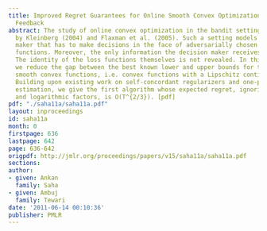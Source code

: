 ```yaml
---
title: Improved Regret Guarantees for Online Smooth Convex Optimization with Bandit
  Feedback
abstract: The study of online convex optimization in the bandit setting was initiated
  by Kleinberg (2004) and Flaxman et al. (2005). Such a setting models a decision
  maker that has to make decisions in the face of adversarially chosen convex loss
  functions. Moreover, the only information the decision maker receives are the losses.
  The identity of the loss functions themselves is not revealed. In this setting,
  we reduce the gap between the best known lower and upper bounds for the class of
  smooth convex functions, i.e. convex functions with a Lipschitz continuous gradient.
  Building upon existing work on self-concordant regularizers and one-point gradient
  estimation, we give the first algorithm whose expected regret, ignoring constant
  and logarithmic factors, is O(T^{2/3}). [pdf]
pdf: "./saha11a/saha11a.pdf"
layout: inproceedings
id: saha11a
month: 0
firstpage: 636
lastpage: 642
page: 636-642
origpdf: http://jmlr.org/proceedings/papers/v15/saha11a/saha11a.pdf
sections: 
author:
- given: Ankan
  family: Saha
- given: Ambuj
  family: Tewari
date: '2011-06-14 00:10:36'
publisher: PMLR
---
```

